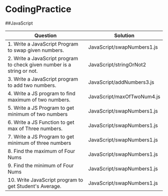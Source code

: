 # CodingPractice

##JavaScript

| Question      | Solution |
| ----------- | ----------- |
| 1. Write a JavaScript Program to swap given numbers. | JavaScript/swapNumbers1.js |
| 2. Write a JavaScript program to check given number is a string or not.| JavaScript/stringOrNot2       |
| 3. Write a JavaScript program to add two numbers.   | JavaScript/addNumbers3.js       |
| 4. Write a JS program to find maximum of two numbers.   | JavaScript/maxOfTwoNum4.js       |
| 5. Write a JS Program to get minimum of two numbers   | JavaScript/swapNumbers1.js       |
| 6. Write a JS Function to get max of Three numbers.   | JavaScript/swapNumbers1.js       |
| 7. Write a JS Program to get minimum of three numbers   | JavaScript/swapNumbers1.js       |
| 8. Find the maximum of Four Nums   | JavaScript/swapNumbers1.js       |
| 9. Find the minimum of Four Nums   | JavaScript/swapNumbers1.js       |
| 10. Write JavaScript program to get Student's Average.   | JavaScript/swapNumbers1.js       |